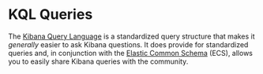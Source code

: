 # KQL Queries
The [Kibana Query Language](https://www.elastic.co/guide/en/kibana/current/kuery-query.html) is a standardized query structure that makes it _generally_ easier to ask Kibana questions. It does provide for standardized queries and, in conjunction with the [Elastic Common Schema](https://www.elastic.co/guide/en/ecs/current/index.html) (ECS), allows you to easily share Kibana queries with the community.

